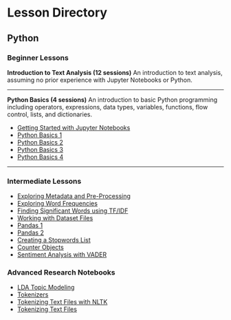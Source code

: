 # Lesson Directory

## Python

### Beginner Lessons
**Introduction to Text Analysis (12 sessions)** An introduction to text analysis, assuming no prior experience with Jupyter Notebooks or Python. 
___
**Python Basics (4 sessions)** An introduction to basic Python programming including operators, expressions, data types, variables, functions, flow control, lists, and dictionaries.
* [Getting Started with Jupyter Notebooks](../getting-started-with-jupyter.ipynb)
* [Python Basics 1](../python-basics-1.ipynb)
* [Python Basics 2](../python-basics-2.ipynb)
* [Python Basics 3](../python-basics-3.ipynb)
* [Python Basics 4](../python-basics-4.ipynb)
___

### Intermediate Lessons
* [Exploring Metadata and Pre-Processing](../exploring-metadata.ipynb)
* [Exploring Word Frequencies](../exploring-word-frequencies.ipynb)
* [Finding Significant Words using TF/IDF](../finding-significant-terms.ipynb)
* [Working with Dataset Files](../working-with-dataset-files.ipynb)
* [Pandas 1](../pandas-1.ipynb)
* [Pandas 2](../pandas-2.ipynb)
* [Creating a Stopwords List](../creating-stopwords-list.ipynb)
* [Counter Objects](../counter-objects.ipynb)
* [Sentiment Analysis with VADER](../sentiment-analysis-with-vader.ipynb)

### Advanced Research Notebooks
* [LDA Topic Modeling](../topic-modeling.ipynb)
* [Tokenizers](../tokenizers.ipynb)
* [Tokenizing Text Files with NLTK](../tokenize-text-files-with-nltk.ipynb)
* [Tokenizing Text Files](../tokenizing-text-files.ipynb)